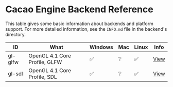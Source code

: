 # Cacao Engine Backend Reference

This table gives some basic information about backends and platform support. For more detailed information, see the `INFO.md` file in the backend's directory.

| ID | What | Windows | Mac | Linux | Info |
| -- | ---- | ------- | --- | ----- | ---- |
| gl-glfw | OpenGL 4.1 Core Profile, GLFW | ✅ | ❔ | ✅ | [View](backends/gl-glfw/INFO.md) |
| gl-sdl | OpenGL 4.1 Core Profile, SDL | ✅ | ❔ | ✅ | [View](backends/gl-sdl/INFO.md) |